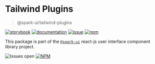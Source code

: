 # Tailwind Plugins
> @spark-ui/tailwind-plugins

[![storybook](https://img.shields.io/badge/storybook-black?logo=storybook)](https://sparkui.vercel.app/?path=/docs/utils-tailwind-plugins-index--docs)
[![documentation](https://img.shields.io/badge/documentation-black?logo=googledocs)](https://sparkui-adv.vercel.app/docs/utils/tailwind-plugins)
[![issue](https://img.shields.io/badge/report%20a%20bug-black?logo=openbugbounty&logoColor=red)](https://github.com/adevinta/spark/issues/new?&projects=4&template=bug-report.yml&assignees=&labels=util,tailwind-plugins)
[![npm](https://img.shields.io/npm/dt/%40spark-ui/tailwind-plugins?logo=npm&labelColor=black)](https://www.npmjs.com/package/@spark-ui/tailwind-plugins)


This package is part of the [`@spark-ui`](https://github.com/adevinta/spark) react-js user interface component library project.

![Issues open](https://img.shields.io/github/issues-search/adevinta/spark?query=is%3Aopen%20label%3Autil%20label%3Atailwind-plugins&logo=openbugbounty&logoColor=red&label=issues%20open&color=red&link=https%3A%2F%2Fgithub.com%2Fadevinta%2Fspark%2Fissues%3Fq%3Dis%253Aopen%2Blabel%253Autil%2Blabel%253Atailwind-plugins)
[![NPM](https://img.shields.io/npm/l/%40spark-ui%2Ftailwind-plugins)](https://github.com/adevinta/spark/blob/main/packages/utils/tailwind-plugins/LICENSE.md)
